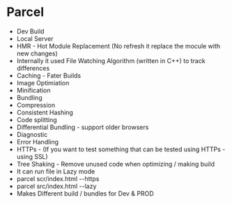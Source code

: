 # Parcel

- Dev Build
- Local Server
- HMR - Hot Module Replacement (No refresh it replace the mocule with new changes)
- Internally it used File Watching Algorithm (written in C++) to track differences
- Caching - Fater Builds
- Image Optimiation
- Minification
- Bundling
- Compression
- Consistent Hashing
- Code splitting
- Differential Bundling - support older browsers
- Diagnostic
- Error Handling
- HTTPs - (If you want to test something that can be tested using HTTPs - using SSL)
- Tree Shaking - Remove unused code when optimizing / making build
- It can run file in Lazy mode
- parcel scr/index.html --https
- parcel src/index.html --lazy
- Makes Different build / bundles for Dev & PROD
